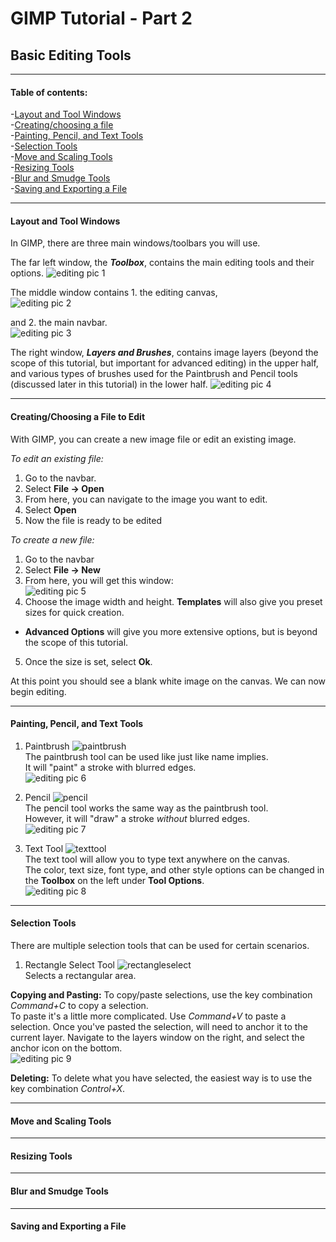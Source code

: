 # GIMP Tutorial - Part 2
## Basic Editing Tools
---
#### Table of contents:   
-[Layout and Tool Windows](#layout-and-tool-windows)   
-[Creating/choosing a file](#creating/choosing-a-new-file-to-edit)    
-[Painting, Pencil, and Text Tools](#painting,-pencil,-and-text-tools)    
-[Selection Tools](#selection-tools)     
-[Move and Scaling Tools](#move-and-scaling-tools)       
-[Resizing Tools](#resizing-tools)    
-[Blur and Smudge Tools](#blur-and-smudge-tools)    
-[Saving and Exporting a File](#saving-and-exporting-a-file)    

---

#### Layout and Tool Windows

In GIMP, there are three main windows/toolbars you will use.

The far left window, the ***Toolbox***, contains the main editing tools and their options.
![editing pic 1](/Pictures/editing_1.png " ")   

The middle window contains 1. the editing canvas,   
![editing pic 2](/Pictures/editing_2.png " ")

and 2. the main navbar.   
![editing pic 3](/Pictures/editing_3.png " ")

The right window, ***Layers and Brushes***, contains image layers (beyond the scope of this tutorial, but important for advanced editing) in the upper half, and various types of brushes used for the Paintbrush and Pencil tools (discussed later in this tutorial) in the lower half.
![editing pic 4](/Pictures/editing_4.png " ")

---

#### Creating/Choosing a File to Edit   

With GIMP, you can create a new image file or edit an existing image.   

*To edit an existing file:*
1. Go to the navbar.
2. Select **File -> Open**
3. From here, you can navigate to the image you want to edit.
4. Select **Open**
5. Now the file is ready to be edited   

*To create a new file:*

1. Go to the navbar
2. Select **File -> New**
3. From here, you will get this window:   
![editing pic 5](/Pictures/editing_5.png " ")
4. Choose the image width and height. **Templates** will also give you preset sizes for quick creation.
  * **Advanced Options** will give you more extensive options, but is beyond the scope of this tutorial.
5. Once the size is set, select **Ok**.   

At this point you should see a blank white image on the canvas. We can now begin editing.

---

#### Painting, Pencil, and Text Tools

1. Paintbrush ![paintbrush](/Pictures/paintbrush.png " ")      
 The paintbrush tool can be used like just like name implies.     
It will "paint" a stroke with blurred edges.   
![editing pic 6](/Pictures/editing_6.png " Logo")   

2. Pencil  ![pencil](/Pictures/pencil.png " ")   
 The pencil tool works the same way as the paintbrush tool.   
   However, it will "draw" a stroke *without* blurred edges.   
   ![editing pic 7](/Pictures/editing_7.png " ")   

3. Text Tool   ![texttool](/Pictures/texttool.png " ")   
The text tool will allow you to type text anywhere on the canvas.   
The color, text size, font type, and other style options can be changed in the **Toolbox** on the left under **Tool Options**.   
![editing pic 8](/Pictures/editing_8.png " ")   

---

#### Selection Tools   

There are multiple selection tools that can be used for certain scenarios.    


1. Rectangle Select Tool  ![rectangleselect](/Pictures/rectselect.png " ")     
Selects a rectangular area.

**Copying and Pasting:** To copy/paste selections, use the key combination *Command+C* to copy a selection.    
To paste it's a little more complicated. Use *Command+V* to paste a selection. Once you've pasted the selection, will need to anchor it to the current layer. Navigate to the layers window on the right, and select the anchor icon on the bottom.   
![editing pic 9](/Pictures/editing_9.png " ")   

**Deleting:** To delete what you have selected, the easiest way is to use the key combination *Control+X*.

---

#### Move and Scaling Tools

---

#### Resizing Tools

---

#### Blur and Smudge Tools

---

#### Saving and Exporting a File

